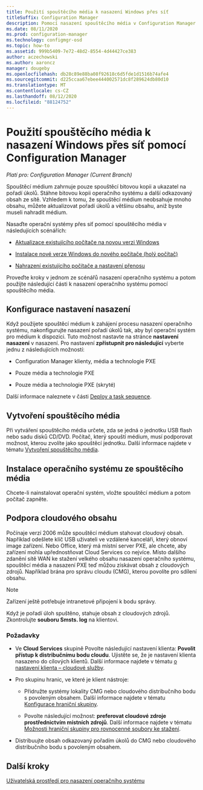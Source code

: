 ```yaml
---
title: Použití spouštěcího média k nasazení Windows přes síť
titleSuffix: Configuration Manager
description: Pomocí nasazení spouštěcího média v Configuration Manager nasaďte operační systém při spuštění cílového počítače.
ms.date: 08/11/2020
ms.prod: configuration-manager
ms.technology: configmgr-osd
ms.topic: how-to
ms.assetid: 999b5409-7e72-48d2-8554-4d44427ce383
author: aczechowski
ms.author: aaroncz
manager: dougeby
ms.openlocfilehash: db28c89e88ba08f92618c6d5fde1d1516b74afe4
ms.sourcegitcommit: d225ccaa67ebee444002571dc8f289624db80d10
ms.translationtype: MT
ms.contentlocale: cs-CZ
ms.lasthandoff: 08/12/2020
ms.locfileid: "88124752"
---
```

# <a name="use-bootable-media-to-deploy-windows-over-the-network-with-configuration-manager"></a>Použití spouštěcího média k nasazení Windows přes síť pomocí Configuration Manager

*Platí pro: Configuration Manager (Current Branch)*

Spouštěcí médium zahrnuje pouze spouštěcí bitovou kopii a ukazatel na pořadí úkolů. Stáhne bitovou kopii operačního systému a další odkazovaný obsah ze sítě. Vzhledem k tomu, že spouštěcí médium neobsahuje mnoho obsahu, můžete aktualizovat pořadí úkolů a většinu obsahu, aniž byste museli nahradit médium.

Nasaďte operační systémy přes síť pomocí spouštěcího média v následujících scénářích:

- [Aktualizace existujícího počítače na novou verzi Windows](refresh-an-existing-computer-with-a-new-version-of-windows.md)

- [Instalace nové verze Windows do nového počítače (holý počítač)](install-new-windows-version-new-computer-bare-metal.md)

- [Nahrazení existujícího počítače a nastavení přenosu](replace-an-existing-computer-and-transfer-settings.md)

Proveďte kroky v jednom ze scénářů nasazení operačního systému a potom použijte následující části k nasazení operačního systému pomocí spouštěcího média.

## <a name="configure-deployment-settings"></a>Konfigurace nastavení nasazení

Když použijete spouštěcí médium k zahájení procesu nasazení operačního systému, nakonfigurujte nasazení pořadí úkolů tak, aby byl operační systém pro médium k dispozici. Tuto možnost nastavte na stránce **nastavení nasazení** v nasazení. Pro nastavení **zpřístupnit pro následující** vyberte jednu z následujících možností:

- Configuration Manager klienty, média a technologie PXE

- Pouze média a technologie PXE

- Pouze média a technologie PXE (skryté)

Další informace naleznete v části [Deploy a task sequence](deploy-a-task-sequence.md).

## <a name="create-the-bootable-media"></a>Vytvoření spouštěcího média

Při vytváření spouštěcího média určete, zda se jedná o jednotku USB flash nebo sadu disků CD/DVD. Počítač, který spouští médium, musí podporovat možnost, kterou zvolíte jako spouštěcí jednotku. Další informace najdete v tématu [Vytvoření spouštěcího média](create-bootable-media.md).

## <a name="install-the-os-from-bootable-media"></a><a name="BKMK_Deploy"></a>Instalace operačního systému ze spouštěcího média

Chcete-li nainstalovat operační systém, vložte spouštěcí médium a potom počítač zapněte.

## <a name="support-for-cloud-based-content"></a>Podpora cloudového obsahu

<!--6209223-->

Počínaje verzí 2006 může spouštěcí médium stahovat cloudový obsah. Například odešlete klíč USB uživateli ve vzdálené kanceláři, který obnoví image zařízení. Nebo Office, který má místní server PXE, ale chcete, aby zařízení mohla upřednostňovat Cloud Services co nejvíce. Místo dalšího zdanění sítě WAN ke stažení velkého obsahu nasazení operačního systému, spouštěcí média a nasazení PXE teď můžou získávat obsah z cloudových zdrojů. Například brána pro správu cloudu (CMG), kterou povolíte pro sdílení obsahu.

> [!NOTE]
> Zařízení ještě potřebuje intranetové připojení k bodu správy.

Když je pořadí úloh spuštěno, stahuje obsah z cloudových zdrojů. Zkontrolujte **souboru Smsts. log** na klientovi.

### <a name="prerequisites"></a>Požadavky

- Ve **Cloud Services** skupině Povolte následující nastavení klienta: **Povolit přístup k distribučnímu bodu cloudu**. Ujistěte se, že je nastavení klienta nasazeno do cílových klientů. Další informace najdete v tématu [o nastavení klienta – cloudové služby](../../core/clients/deploy/about-client-settings.md#cloud-services).

- Pro skupinu hranic, ve které je klient nástroje:

  - Přidružte systémy lokality CMG nebo cloudového distribučního bodu s povoleným obsahem. Další informace najdete v tématu [Konfigurace hraniční skupiny](../../core/servers/deploy/configure/boundary-group-procedures.md#bkmk_config).

  - Povolte následující možnost: **preferovat cloudové zdroje prostřednictvím místních zdrojů**. Další informace najdete v tématu [Možnosti hraniční skupiny pro rovnocenné soubory ke stažení](../../core/servers/deploy/configure/boundary-groups.md#bkmk_bgoptions).

- Distribuujte obsah odkazovaný pořadím úkolů do CMG nebo cloudového distribučního bodu s povoleným obsahem.

## <a name="next-steps"></a>Další kroky

[Uživatelská prostředí pro nasazení operačního systému](../understand/user-experience.md#task-sequence-wizard)
